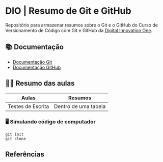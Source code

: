 # DIO | Resumo de Git e GitHub

Repositório para armazenar resumos sobre o Git e o GitHub do Curso de Versionamento de Código com Git e GitHub da  [Digital Innovation One](https://web.dio.me/home).

## 📚 Documentação
- [Documentação Git](https://git-scm.com/doc)
- [Documentação GitHub](https://docs.github.com/pt)

## 👨‍💻 Resumo das aulas

| Aulas | Resumos |
| ----- | ------- |
|Testes de Escrita | Dentro de uma tabela |

### 🖥️ Simulando código de computador
```
git init
git clone

```

## Referências

